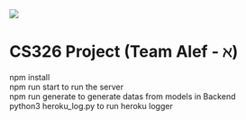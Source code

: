 <img src="./demos/final/intro.gif">

# CS326 Project (Team Alef - ℵ)
npm install <br/>
npm run start to run the server <br/>
npm run generate to generate datas from models in Backend <br/>
python3 heroku_log.py to run heroku logger
